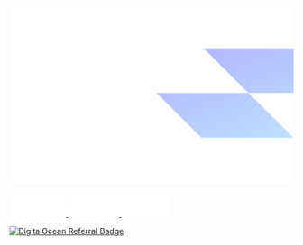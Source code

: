 ![Profile Read Me](https://github.com/delbingeorge/delbingeorge/blob/main/assets/profile-cover-image.png?raw=true)

<a href="https://delb.in">
    <img src="https://github.com/delbingeorge/delbingeorge/blob/main/assets/browser-logo.png?raw=true" alt="Portfolio Website" width='100'  height="40">
  </a>
  
<a href="mailto:imdelbingeorge@gmail.com">
    <img src="https://github.com/delbingeorge/delbingeorge/blob/main/assets/email-logo.png?raw=true" alt="Connect"  height="40">
  </a>

<a href="https://www.linkedin.com/in/delbingeorge">
    <img src="https://github.com/delbingeorge/delbingeorge/blob/main/assets/linkedin-logo.png?raw=true" alt="LinkedIn"  height="40">
  </a>

  <a href="https://www.digitalocean.com/?refcode=7e3beaea6cba&utm_campaign=Referral_Invite&utm_medium=Referral_Program&utm_source=badge"><img src="https://web-platforms.sfo2.cdn.digitaloceanspaces.com/WWW/Badge%202.svg" alt="DigitalOcean Referral Badge" width=100 height=80 /></a>




